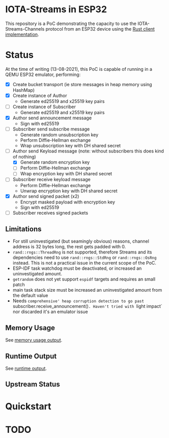 # IOTA-Streams in ESP32 
This repository is a PoC demonstrating the capacity to use the IOTA-Streams-Channels protocol from an ESP32 device
using the [Rust client implementation].

# Status
At the time of writing (13-08-2021), this PoC is capable of running in a QEMU ESP32 emulator, performing:
- [x] Create bucket transport (ie store messages in heap memory using HashMap)
- [x] Create instance of Author
  - Generate ed25519 and x25519 key pairs
- [ ] Create instance of Subscriber
  - Generate ed25519 and x25519 key pairs
- [x] Author send announcement message
	- Sign with ed25519
- [ ] Subscriber send subscribe message
	- Generate random unsubscription key
	- Perform Diffie-Hellman exchange
	- Wrap unsubscription key with DH shared secret
- [ ] Author send Keyload message (note: without subscribers this does kind of nothing)
	- [x] Generate random encryption key
	- [ ] Perform Diffie-Hellman exchange 
	- [ ] Wrap encryption key with DH shared secret
- [ ] Subscriber receive keyload message
  - Perform Diffie-Hellman exchange
  - Unwrap encryption key with DH shared secret
- [x] Author send signed packet (x2)
  - Encrypt masked payload with encryption key
  - Sign with ed25519
- [ ] Subscriber receives signed packets

## Limitations
- For still uninvestigated (but seamingly obvious) reasons, channel address is 32 bytes long, the rest gets padded with 0. 
- `rand::rngs::ThreadRng` is not supported, therefore Streams and its dependencies need to use `rand::rngs::StdRng` or
  `rand::rngs::OsRng` instead. This is not a practical issue in the current scope of the PoC. 
- ESP-IDF task watchdog must be deactivated, or increased an uninvestigated amount. 
- `getrandom` does not yet support `espidf` targets and requires an small patch
- main task stack size must be increased an uninvestigated amount from the default value
- Needs `comprehensive' heap corruption detection to go past `subscriber.receive_announcement()`. Haven't tried with `light impact` nor discarded it's an emulator issue

## Memory Usage
See [memory usage output].

## Runtime Output
See [runtime output].

## Upstream Status

# Quickstart

# TODO



[Rust client implementation]: https://github.com/iotaledger/streams
[memory usage output]: MEMORY_USAGE.md
[runtime output]: RUNTIME_OUTPUT.md